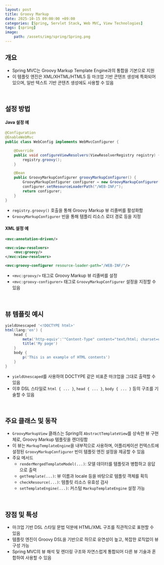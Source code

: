 ```yaml
---
layout: post
title: Groovy Markup
date: 2025-10-15 09:00:00 +09:00
categories: [Spring, Servlet Stack, Web MVC, View Technologies]
tags: [spring]
image:
    path: /assets/img/spring/Spring.png
---
```



## 개요

- Spring MVC는 Groovy Markup Template Engine과의 통합을 기본으로 지원
- 이 템플릿 엔진은 XML/XHTML/HTML5 등 마크업 기반 콘텐프 생성에 특화되어 있으며, 일반 텍스트 기반 콘텐츠 생성에도 사용할 수 있음

<br>

## 설정 방법

#### Java 설정 예

```java
@Configuration
@EnableWebMvc
public class WebConfig implements WebMvcConfigurer {

    @Override
    public void configureViewResolvers(ViewResolverRegistry registry) {
        registry.groovy();
    }

    @Bean
    public GroovyMarkupConfigurer groovyMarkupConfigurer() {
        GroovyMarkupConfigurer configurer = new GroovyMarkupConfigurer();
        configurer.setResourceLoaderPath("/WEB-INF/");
        return configurer;
    }
}
```

- `registry.groovy()` 호출을 통해 Groovy Markup 뷰 리졸버를 활성화함
- `GroovyMarkupConfigurer` 빈을 통해 템플리 리소스 로더 경로 등을 지정

#### XML 설정 예

```xml
<mvc:annotation-driven/>

<mvc:view-resolvers>
    <mvc:groovy/>
</mvc:view-resolvers>

<mvc:groovy-configurer resource-loader-path="/WEB-INF/"/>
```

- `<mvc:groovy/>` 태그로 Groovy Markup 뷰 리졸버를 설정
- `<mvc:groovy-configurer>` 태그로 `GroovyMarkupConfigurer` 설정을 지정할 수 있음

<br>

## 뷰 템플릿 예시

```groovy
yieldUnescaped '<!DOCTYPE html>'
html(lang:'en') {
    head {
        meta('http-equiv':'"Content-Type" content="text/html; charset=utf-8"')
        title('My page')
    }
    body {
        p('This is an example of HTML contents')
    }
}
```

- `yieldUnescaped`를 사용하여 DOCTYPE 같은 비표준 마크업을 그대로 출력할 수 있음
- 이후 DSL 스타일로 `html { ... }`, `head { ... }`, `body { ... }` 등의 구조를 기술할 수 있음

<br>

## 주요 클래스 및 동작

- `GroovyMarkupView` 클래스는 Spring의 `AbstractTemplateView`를 상속한 뷰 구현체로, Groovy Markup 템플릿을 렌더링함
- 이 뷰는 `MarkupTemplateEngine`을 내부적으로 사용하며, 어플리케이션 컨텍스트에 설정된 `GroovyMarkupConfigurer` 빈이 템플릿 엔진 설정을 제공할 수 있음
- 주요 메서드
    - `renderMergedTemplateModel(...)`: 모델 데이터를 템플릿과 병합하고 응답으로 출력
    - `getTemplate(...)`: 뷰 이름과 locale 등을 바탕으로 템플릿 객체를 획득
    - `checkResource(...)`: 템플릿 리소스 유효성 검사
    - `setTemplateEngine(...)`: 커스텀 `MarkupTemplateEngine` 설정 가능

<br>

## 장점 및 특성

- 마크업 기반 DSL 스타일 문법 덕분에 HTML/XML 구조를 직관적으로 표현할 수 있음
- 템플릿 엔진이 Groovy DSL을 기반으로 하므로 유연성이 높고, 복잡한 로직없이 뷰 구성 가능
- Spring MVC의 뷰 해석 및 렌더링 구조와 자연스럽게 통합되어 다른 뷰 기술과 혼합하여 사용할 수 있음